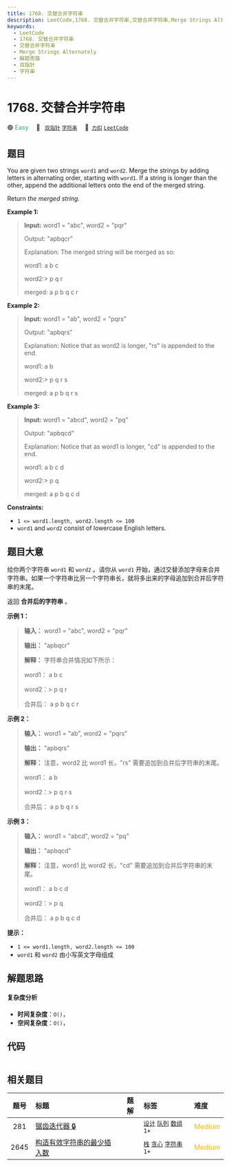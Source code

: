 ```yaml
---
title: 1768. 交替合并字符串
description: LeetCode,1768. 交替合并字符串,交替合并字符串,Merge Strings Alternately,解题思路,双指针,字符串
keywords:
  - LeetCode
  - 1768. 交替合并字符串
  - 交替合并字符串
  - Merge Strings Alternately
  - 解题思路
  - 双指针
  - 字符串
---
```


# 1768. 交替合并字符串

🟢 <font color=#15bd66>Easy</font>&emsp; 🔖&ensp; [`双指针`](/tag/two-pointers.md) [`字符串`](/tag/string.md)&emsp; 🔗&ensp;[`力扣`](https://leetcode.cn/problems/merge-strings-alternately) [`LeetCode`](https://leetcode.com/problems/merge-strings-alternately)

## 题目

You are given two strings `word1` and `word2`. Merge the strings by adding
letters in alternating order, starting with `word1`. If a string is longer
than the other, append the additional letters onto the end of the merged
string.

Return _the merged string._



**Example 1:**

> 
> 
> 
> 
> 
> **Input:** word1 = "abc", word2 = "pqr"
> 
> Output: "apbqcr"
> 
> Explanation:  The merged string will be merged as so:
> 
> word1:  a   b   c
> 
> word2:> 
> p   q   r
> 
> merged: a p b q c r

**Example 2:**

> 
> 
> 
> 
> 
> **Input:** word1 = "ab", word2 = "pqrs"
> 
> Output: "apbqrs"
> 
> Explanation:  Notice that as word2 is longer, "rs" is appended to the end.
> 
> word1:  a   b 
> 
> word2:> 
> p   q   r   s
> 
> merged: a p b q   r   s

**Example 3:**

> 
> 
> 
> 
> 
> **Input:** word1 = "abcd", word2 = "pq"
> 
> Output: "apbqcd"
> 
> Explanation:  Notice that as word1 is longer, "cd" is appended to the end.
> 
> word1:  a   b   c   d
> 
> word2:> 
> p   q 
> 
> merged: a p b q c   d

**Constraints:**

  * `1 <= word1.length, word2.length <= 100`
  * `word1` and `word2` consist of lowercase English letters.


## 题目大意

给你两个字符串 `word1` 和 `word2` 。请你从 `word1`
开始，通过交替添加字母来合并字符串。如果一个字符串比另一个字符串长，就将多出来的字母追加到合并后字符串的末尾。

返回 **合并后的字符串** 。

**示例 1：**

> 
> 
> 
> 
> 
> **输入：** word1 = "abc", word2 = "pqr"
> 
> **输出：** "apbqcr"
> 
> **解释：** 字符串合并情况如下所示：
> 
> word1：  a   b   c
> 
> word2：> 
> p   q   r
> 
> 合并后：  a p b q c r
> 
> 

**示例 2：**

> 
> 
> 
> 
> 
> **输入：** word1 = "ab", word2 = "pqrs"
> 
> **输出：** "apbqrs"
> 
> **解释：** 注意，word2 比 word1 长，"rs" 需要追加到合并后字符串的末尾。
> 
> word1：  a   b 
> 
> word2：> 
> p   q   r   s
> 
> 合并后：  a p b q   r   s
> 
> 

**示例 3：**

> 
> 
> 
> 
> 
> **输入：** word1 = "abcd", word2 = "pq"
> 
> **输出：** "apbqcd"
> 
> **解释：** 注意，word1 比 word2 长，"cd" 需要追加到合并后字符串的末尾。
> 
> word1：  a   b   c   d
> 
> word2：> 
> p   q 
> 
> 合并后：  a p b q c   d
> 
> 

**提示：**

  * `1 <= word1.length, word2.length <= 100`
  * `word1` 和 `word2` 由小写英文字母组成


## 解题思路

#### 复杂度分析

- **时间复杂度**：`O()`，
- **空间复杂度**：`O()`，

## 代码

```javascript

```

## 相关题目

<!-- prettier-ignore -->
| 题号 | 标题 | 题解 | 标签 | 难度 |
| :------: | :------ | :------: | :------ | :------ |
| 281 | [锯齿迭代器 🔒](https://leetcode.com/problems/zigzag-iterator) |  |  [`设计`](/tag/design.md) [`队列`](/tag/queue.md) [`数组`](/tag/array.md) `1+` | <font color=#ffb800>Medium</font> |
| 2645 | [构造有效字符串的最少插入数](https://leetcode.com/problems/minimum-additions-to-make-valid-string) |  |  [`栈`](/tag/stack.md) [`贪心`](/tag/greedy.md) [`字符串`](/tag/string.md) `1+` | <font color=#ffb800>Medium</font> |